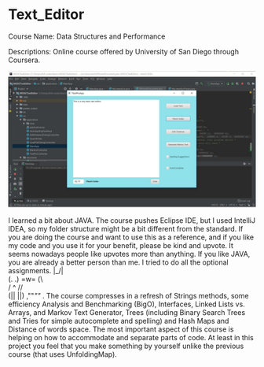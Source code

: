 # Text_Editor


Course Name: Data Structures and Performance

Descriptions: Online course offered by University of San Diego through Coursera.

![Text Editor](TextEditor_pic.jpg)

I learned a bit about JAVA. The course pushes Eclipse IDE, but I used IntelliJ IDEA, so my folder structure might be a bit different from the standard.
If you are doing the course and want to use this as a reference, and if you like my code and you use it for your benefit, please be kind and upvote. It seems nowadays people like upvotes more than anything. If you like JAVA, you are already a better person than me. I tried to do all the optional assignments.
 |\_/|     
 (. .)
  =w= (\   
 / ^ \//   
(|| ||)
,""_""_ .
The course compresses in a refresh of Strings methods, some efficiency Analysis and Benchmarking (BigO), Interfaces, Linked Lists vs. Arrays, and Markov Text Generator, Trees (including Binary Search Trees and Tries for simple autocomplete and spelling) and Hash Maps and Distance of words space.
The most important aspect of this course is helping on how to accommodate and separate parts of code. At least in this project you feel that you make something by yourself unlike the previous course (that uses UnfoldingMap).
